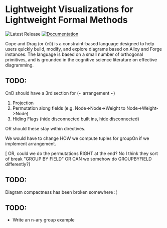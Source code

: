 # Lightweight Visualizations for Lightweight Formal Methods


![Latest Release](https://img.shields.io/github/v/release/sidprasad/copeanddrag)
[![Documentation](https://img.shields.io/badge/docs-available-brightgreen)](https://sidprasad.github.io/copeanddrag)

Cope and Drag (or `CnD`) is a constraint-based language 
designed to help users quickly build, modify, and explore
diagrams based on Alloy and Forge instances.
The language is based on a small number of orthogonal primitives,
and is grounded in the cognitive science literature on 
effective diagramming.




## TODO:

CnD should have a 3rd section for (~ arrangement ~)
1. Projection
2. Permutation along fields (e.g. Node->Node->Weight to Node->Weight->Node)
3. Hiding Flags (hide disconnected built ins, hide disconnected)

OR should these stay within directives. 

We would have to change HOW we compute tuples for groupOn if we implement arrangement.

[ OR, could we do the permutations RIGHT at the end? No I think they sort of break "GROUP BY FIELD" OR CAN we somehow do GROUPBYFIELD differently?]


## TODO:
Diagram compactness has been broken somewhere :(

## TODO:
- Write an n-ary group example